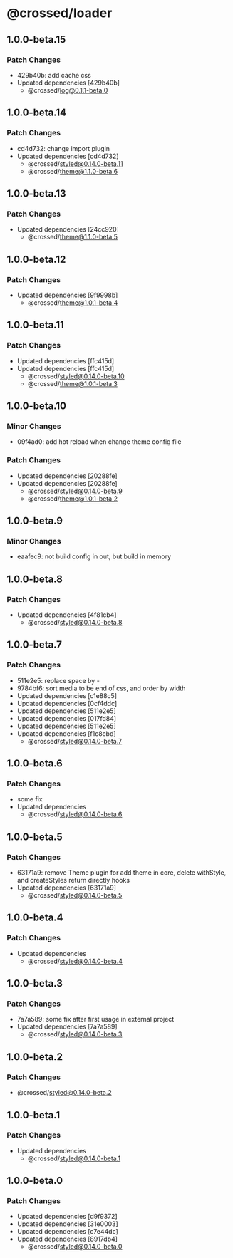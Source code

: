 # @crossed/loader

## 1.0.0-beta.15

### Patch Changes

- 429b40b: add cache css
- Updated dependencies [429b40b]
  - @crossed/log@0.1.1-beta.0

## 1.0.0-beta.14

### Patch Changes

- cd4d732: change import plugin
- Updated dependencies [cd4d732]
  - @crossed/styled@0.14.0-beta.11
  - @crossed/theme@1.1.0-beta.6

## 1.0.0-beta.13

### Patch Changes

- Updated dependencies [24cc920]
  - @crossed/theme@1.1.0-beta.5

## 1.0.0-beta.12

### Patch Changes

- Updated dependencies [9f9998b]
  - @crossed/theme@1.0.1-beta.4

## 1.0.0-beta.11

### Patch Changes

- Updated dependencies [ffc415d]
- Updated dependencies [ffc415d]
  - @crossed/styled@0.14.0-beta.10
  - @crossed/theme@1.0.1-beta.3

## 1.0.0-beta.10

### Minor Changes

- 09f4ad0: add hot reload when change theme config file

### Patch Changes

- Updated dependencies [20288fe]
- Updated dependencies [20288fe]
  - @crossed/styled@0.14.0-beta.9
  - @crossed/theme@1.0.1-beta.2

## 1.0.0-beta.9

### Minor Changes

- eaafec9: not build config in out, but build in memory

## 1.0.0-beta.8

### Patch Changes

- Updated dependencies [4f81cb4]
  - @crossed/styled@0.14.0-beta.8

## 1.0.0-beta.7

### Patch Changes

- 511e2e5: replace space by -
- 9784bf6: sort media to be end of css, and order by width
- Updated dependencies [c1e88c5]
- Updated dependencies [0cf4ddc]
- Updated dependencies [511e2e5]
- Updated dependencies [017fd84]
- Updated dependencies [511e2e5]
- Updated dependencies [f1c8cbd]
  - @crossed/styled@0.14.0-beta.7

## 1.0.0-beta.6

### Patch Changes

- some fix
- Updated dependencies
  - @crossed/styled@0.14.0-beta.6

## 1.0.0-beta.5

### Patch Changes

- 63171a9: remove Theme plugin for add theme in core, delete withStyle, and createStyles return directly hooks
- Updated dependencies [63171a9]
  - @crossed/styled@0.14.0-beta.5

## 1.0.0-beta.4

### Patch Changes

- Updated dependencies
  - @crossed/styled@0.14.0-beta.4

## 1.0.0-beta.3

### Patch Changes

- 7a7a589: some fix after first usage in external project
- Updated dependencies [7a7a589]
  - @crossed/styled@0.14.0-beta.3

## 1.0.0-beta.2

### Patch Changes

- @crossed/styled@0.14.0-beta.2

## 1.0.0-beta.1

### Patch Changes

- Updated dependencies
  - @crossed/styled@0.14.0-beta.1

## 1.0.0-beta.0

### Patch Changes

- Updated dependencies [d9f9372]
- Updated dependencies [31e0003]
- Updated dependencies [c7e44dc]
- Updated dependencies [8917db4]
  - @crossed/styled@0.14.0-beta.0
